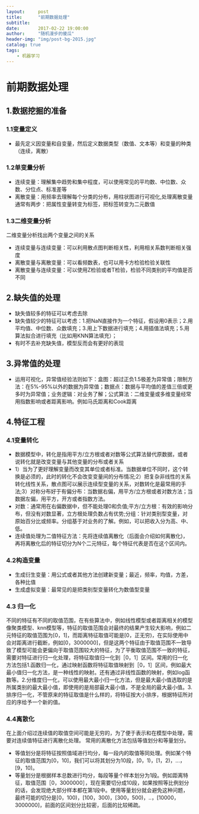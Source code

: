 ```yaml
---
layout:     post
title:      "前期数据处理"
subtitle:
date:       2017-02-22 19:00:00
author:     "随机漫步的傻瓜"
header-img: "img/post-bg-2015.jpg"
catalog: true
tags:
    - 机器学习
---
```


# 前期数据处理

## 1.数据挖掘的准备

### 1.1变量定义
- 最先定义因变量和自变量，然后定义数据类型（数值、文本等）和变量的种类（连续，离散）

### 1.2单变量分析
- 连续变量：理解集中趋势和集中程度，可以使用常见的平均数、中位数、众数、分位点、标准差等
- 离散变量：用频率去理解每个分类的分布，用柱状图进行可视化,处理离散变量通常有两步：把属性变量转变为标签，把标签转变为二元数值

### 1.3二维变量分析
二维变量分析找出两个变量之间的关系
- 连续变量与连续变量：可以利用散点图判断相关性，利用相关系数判断相关强度
- 离散变量与离散变量：可以看频数表，也可以用卡方检验检验关联性
- 离散变量与连续变量：可以使用Z检验或者T检验，检验不同类别的平均值是否不同

## 2.缺失值的处理
- 缺失值较多的特征可以考虑去除
- 缺失值较少的特征可以考虑：1.把NaN直接作为一个特征，假设用0表示；2.用平均值、中位数、众数填充；3.用上下数据进行填充；4.用插值法填充；5.用算法拟合进行填充（比如用KNN算法填充）；
- 有时不去补充缺失值，模型反而会有更好的表现

## 3.异常值的处理
- 运用可视化，异常值经验法则如下：盒图：超过正负1.5极差为异常值；限制方法：在5%-95%以外的数据为异常值；数据点：数据与平均值的差值三倍或更多时为异常值；业务逻辑：对业务了解；公式算法：二维变量或多维变量经常用指数影响或者距离影响。例如马氏距离和Cook距离

## 4.特征工程

### 4.1变量转化
- 数据模型中，转化是指用平方/立方根或者对数等公式算法替代原数据，或者说转化就是改变变量与其他变量的分布或者关系
- 1）当为了更好理解变量而改变其单位或者标准。当数据单位不同时，这个转换是必须的，此时的转化不会改变变量间的分布情况;2）把复杂非线性的关系转化线性关系，散点图可以展示连续型变量的关系，对数转化是最常用的手法;3）对称分布好于有偏分布：当数据右偏，用平方/立方根或者对数方法；当数据左偏，用平方，开方或者指数方法。
- 对数：通常用在右偏数据中，但不能处理0和负值;平方/立方根：有效的影响分布，但没有对数显著，立方根处理负数占有优势;分组：针对类别型变量，对原始百分比或频率。分组基于对业务的了解。例如，可以把收入分为高、中、低。
- 连续值处理为二值特征方法：先将连续值离散化（后面会介绍如何离散化)，再将离散化后的特征切分为N个二元特征，每个特征代表是否在这个区间内。

### 4.2构造变量
- 生成衍生变量：用公式或者其他方法创建新变量；最近，频率，均值，方差，各种比值
- 生成虚拟变量：最常见的是把类别型变量转化为数值型变量

### 4.3 归一化
不同的特征有不同的取值范围，在有些算法中，例如线性模型或者距离相关的模型像聚类模型、knn模型等，特征的取值范围会对最终的结果产生较大影响，例如二元特征的取值范围为[0，1]，而距离特征取值可能是[0，正无穷)，在实际使用中会对距离进行截断，例如[0，3000000]，但是这两个特征由于取值范围不一致导致了模型可能会更偏向于取值范围较大的特征，为了平衡取值范围不一致的特征，需要对特征进行归一化处理，将特征取值归一化到［0，1］区间。常用的归一化方法包括1.函数归一化，通过映射函数将特征取值映射到［0，1］区间，例如最大最小值归一化方法，是一种线性的映射。还有通过非线性函数的映射，例如log函数等。2.分维度归一化，可以使用最大最小归一化方法，但是最大最小值选取的是所属类别的最大最小值，即使用的是局部最大最小值，不是全局的最大最小值。3.排序归一化，不管原来的特征取值是什么样的，将特征按大小排序，根据特征所对应的序给予一个新的值。

### 4.4离散化
在上面介绍过连续值的取值空间可能是无穷的，为了便于表示和在模型中处理，需要对连续值特征进行离散化处理。
常用的离散化方法包括等值划分和等量划分。
- 等值划分是将特征按照值域进行均分，每一段内的取值等同处理。例如某个特征的取值范围为[0，10]，我们可以将其划分为10段，[0，1)，[1，2)，...，[9，10)。
- 等量划分是根据样本总数进行均分，每段等量个样本划分为1段。例如距离特征，取值范围［0，3000000］，现在需要切分成10段，如果按照等比例划分的话，会发现绝大部分样本都在第1段中。使用等量划分就会避免这种问题，最终可能的切分是[0，100)，[100，300)，[300，500)，..，[10000，3000000]，前面的区间划分比较密，后面的比较稀疏。
